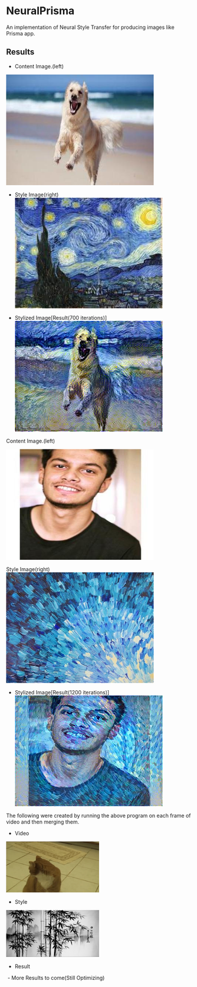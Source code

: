 # NeuralPrisma
An implementation of Neural Style Transfer for producing images like Prisma app.

## Results
- Content Image.(left)                  

![Content image](https://github.com/kbhartiya/NeuralPrisma/blob/master/images/content.jpg) 

- Style Image(right)
![Style Image](https://github.com/kbhartiya/NeuralPrisma/blob/master/images/stylesample1.jpg)

- Stylized Image[Result(700 iterations)]
![Result](https://github.com/kbhartiya/NeuralPrisma/blob/master/results/generated_image.jpg)

Content Image.(left)

![Content image](https://github.com/kbhartiya/NeuralPrisma/blob/master/images/kartik.jpg) 

Style Image(right)
![Style Image](https://github.com/kbhartiya/NeuralPrisma/blob/master/images/stylesample6.jpg)


- Stylized Image[Result(1200 iterations)]
![Result](https://github.com/kbhartiya/NeuralPrisma/blob/master/results/face.jpg)

The following were created by running the above program on each frame of video and then merging them.

- Video
<img src="https://github.com/kbhartiya/NeuralPrisma/blob/master/cat_video.gif" width="50%">

- Style
<img src="https://github.com/kbhartiya/NeuralPrisma/blob/master/images/stylesample7.jpg" width="50%">

- Result
<img src="" width="50%">
- More Results to come(Still Optimizing)

